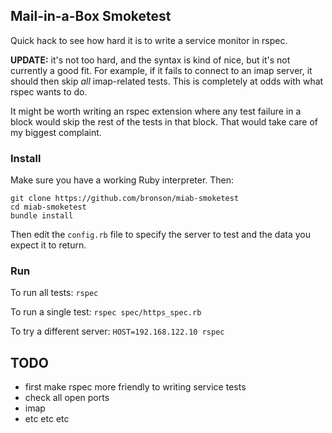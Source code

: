 ## Mail-in-a-Box Smoketest

Quick hack to see how hard it is to write a service monitor in rspec.

**UPDATE:** it's not too hard, and the syntax is kind of nice, but it's
not currently a good fit.  For example, if it fails to connect to
an imap server, it should then skip *all* imap-related tests.  This is
completely at odds with what rspec wants to do.

It might be worth writing an rspec extension where any test failure
in a block would skip the rest of the tests in that block.  That would
take care of my biggest complaint.


### Install

Make sure you have a working Ruby interpreter.  Then:

```
git clone https://github.com/bronson/miab-smoketest
cd miab-smoketest
bundle install
```

Then edit the `config.rb` file to specify the server to test and
the data you expect it to return.


### Run

To run all tests: `rspec`

To run a single test: `rspec spec/https_spec.rb`

To try a different server: `HOST=192.168.122.10 rspec`


## TODO

* first make rspec more friendly to writing service tests
* check all open ports
* imap
* etc etc etc

